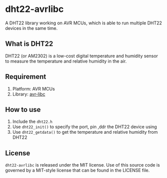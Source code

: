 # dht22-avrlibc

A DHT22 library working on AVR MCUs, which is able to run multiple DHT22 devices
in the same time.

## What is DHT22

DHT22 (or AM2302) is a low-cost digital temperature and humidity sensor to
measure the temperature and relative humidity in the air.

## Requirement

1. Platform: AVR MCUs
2. Library: [avr-libc](https://www.nongnu.org/avr-libc/)

## How to use

1. Include the `dht22.h`
2. Use `dht22_init()` to specify the port, pin ,ddr the DHT22 device using
3. Use `dht22_getdata()` to get the temperature and relative humidity from DHT22

## License

`dht22-avrlibc` is released under the MIT license. Use of this source code is
governed by a MIT-style license that can be found in the LICENSE file.

